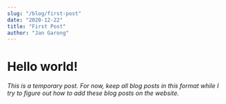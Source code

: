 ```yaml
---
slug: "/blog/first-post"
date: "2020-12-22"
title: "First Post"
author: "Jan Garong"
---
```

# Hello world!
*This is a temporary post. For now, keep all blog posts in this format while I try to figure out 
how to add these blog posts on the website.*
